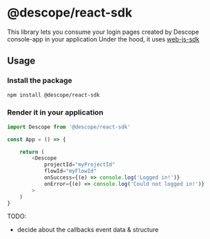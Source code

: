 # @descope/react-sdk
This library lets you consume your login pages created by Descope console-app in your application
Under the hood, it uses [web-js-sdk](https://github.com/descope/web-js-sdk)

## Usage
### Install the package
```bash
npm install @descope/react-sdk
```

### Render it in your application
```js
import Descope from '@descope/react-sdk'

const App = () => {

    return (
        <Descope 
            projectId="myProjectId" 
            flowId="myFlowId" 
            onSuccess={(e) => console.log('Logged in!')}
            onError={(e) => console.log('Could not logged in!')}
        >
    )
}
```

TODO:
- decide about the callbacks event data & structure